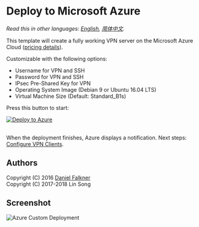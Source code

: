 # Deploy to Microsoft Azure

*Read this in other languages: [English](README.md), [简体中文](README-zh.md).*

This template will create a fully working VPN server on the Microsoft Azure Cloud (<a href="https://azure.microsoft.com/en-us/pricing/details/virtual-machines/" target="_blank">pricing details</a>).

Customizable with the following options:

 - Username for VPN and SSH
 - Password for VPN and SSH
 - IPsec Pre-Shared Key for VPN
 - Operating System Image (Debian 9 or Ubuntu 16.04 LTS)
 - Virtual Machine Size (Default: Standard_B1s)

Press this button to start:

<a href="https://portal.azure.com/#create/Microsoft.Template/uri/https%3A%2F%2Fraw.githubusercontent.com%2Frealxiaokang%2Fsetup-ipsec-vpn%2Fmaster%2Fazure%2Fazuredeploy.json" target="_blank">
    <img src="../docs/images/azure-deploy-button.png" alt="Deploy to Azure" />
</a><br><br>

When the deployment finishes, Azure displays a notification. Next steps: [Configure VPN Clients](../docs/clients.md).

## Authors

Copyright (C) 2016 [Daniel Falkner](https://github.com/derdanu)   
Copyright (C) 2017-2018 Lin Song

## Screenshot

![Azure Custom Deployment](custom_deployment_screenshot.png)
